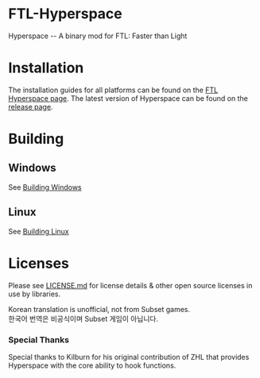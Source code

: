 # FTL-Hyperspace
Hyperspace -- A binary mod for FTL: Faster than Light

# Installation
The installation guides for all platforms can be found on the [FTL Hyperspace page](https://ftl-hyperspace.github.io/FTL-Hyperspace/). The latest version of Hyperspace can be found on the [release page](https://github.com/FTL-Hyperspace/FTL-Hyperspace/releases/latest).

# Building
## Windows
See [Building Windows](../../wiki/Building-on-Windows)
## Linux
See [Building Linux](BUILDING.LINUX.md)

# Licenses
Please see [LICENSE.md](LICENSE.md) for license details & other open source licenses in use by libraries.

Korean translation is unofficial, not from Subset games.<br>
한국어 번역은 비공식이며 Subset 게임이 아닙니다.

### Special Thanks
Special thanks to Kilburn for his original contribution of ZHL that provides Hyperspace with the core ability to hook functions.
